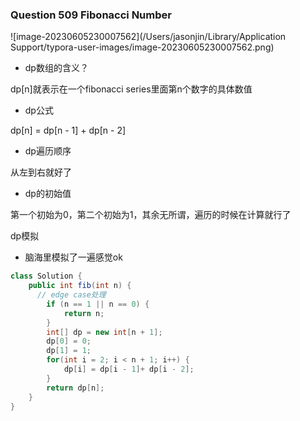 ### Question 509 Fibonacci Number

![image-20230605230007562](/Users/jasonjin/Library/Application Support/typora-user-images/image-20230605230007562.png)

- dp数组的含义？

dp[n]就表示在一个fibonacci series里面第n个数字的具体数值

- dp公式

dp[n] = dp[n - 1] + dp[n - 2]

- dp遍历顺序

从左到右就好了

- dp的初始值

第一个初始为0，第二个初始为1，其余无所谓，遍历的时候在计算就行了

dp模拟

- 脑海里模拟了一遍感觉ok



```java
class Solution {
    public int fib(int n) {
      // edge case处理
        if (n == 1 || n == 0) {
            return n;
        }
        int[] dp = new int[n + 1];
        dp[0] = 0;
        dp[1] = 1;
        for(int i = 2; i < n + 1; i++) {
            dp[i] = dp[i - 1]+ dp[i - 2];
        }
        return dp[n];
    }
}
```

